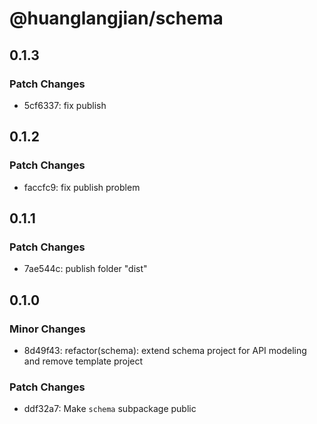 # @huanglangjian/schema

## 0.1.3

### Patch Changes

- 5cf6337: fix publish

## 0.1.2

### Patch Changes

- faccfc9: fix publish problem

## 0.1.1

### Patch Changes

- 7ae544c: publish folder "dist"

## 0.1.0

### Minor Changes

- 8d49f43: refactor(schema): extend schema project for API modeling and remove template project

### Patch Changes

- ddf32a7: Make `schema` subpackage public
